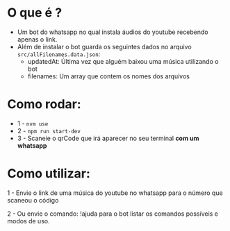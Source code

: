 # O que é ?

- Um bot do whatsapp no qual instala áudios do youtube recebendo apenas o link.
- Além de instalar o bot guarda os seguintes dados no arquivo `src/allFilenames.data.json`:
  - updatedAt: Última vez que alguém baixou uma música utilizando o bot
  - filenames: Um array que contem os nomes dos arquivos

# Como rodar:

- 1 - `nvm use`
- 2 - `npm run start-dev`
- 3 - Scaneie o qrCode que irá aparecer no seu terminal **com um whatsapp**

# Como utilizar:

1 - Envie o link de uma música do youtube no whatsapp para o número que scaneou o código

2 - Ou envie o comando: !ajuda para o bot listar os comandos possíveis e modos de uso.